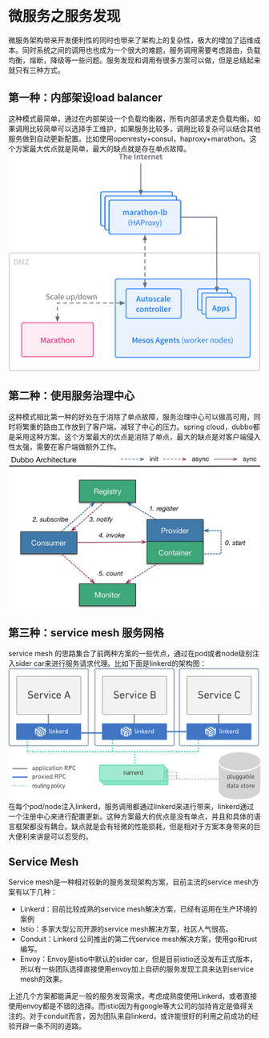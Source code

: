 # 微服务之服务发现
微服务架构带来开发便利性的同时也带来了架构上的复杂性，极大的增加了运维成本。同时系统之间的调用也也成为一个很大的难题，服务调用需要考虑路由，负载均衡，熔断，降级等一些问题。服务发现和调用有很多方案可以做，但是总结起来就只有三种方式。

## 第一种：内部架设load balancer
这种模式最简单，通过在内部架设一个负载均衡器，所有内部请求走负载均衡。如果调用比较简单可以选择手工维护，如果服务比较多，调用比较复杂可以结合其他服务做到自动更新配置。比如使用openresty+consul，haproxy+marathon。这个方案最大优点就是简单，最大的缺点就是存在单点故障。
![](15247189842009.png)

## 第二种：使用服务治理中心
这种模式相比第一种的好处在于消除了单点故障，服务治理中心可以做高可用，同时将繁重的路由工作放到了客户端，减轻了中心的压力。spring cloud，dubbo都是采用这种方案。这个方案最大的优点是消除了单点，最大的缺点是对客户端侵入性太强，需要在客户端做额外工作。
![](15247187211094.jpg)


## 第三种：service mesh 服务网格
service mesh 的思路集合了前两种方案的一些优点，通过在pod或者node级别注入sider car来进行服务请求代理。比如下面是linkerd的架构图：
![](15247172101999.png)
在每个pod/node注入linkerd，服务调用都通过linkerd来进行带来，linkerd通过一个注册中心来进行配置更新。这种方案最大的优点是没有单点，并且和具体的语言框架都没有耦合。缺点就是会有轻微的性能损耗，但是相对于方案本身带来的巨大便利来讲是可以忍受的。

## Service Mesh
Service mesh是一种相对较新的服务发现架构方案，目前主流的service mesh方案有以下几种：

* Linkerd：目前比较成熟的service mesh解决方案，已经有运用在生产环境的案例
* Istio：多家大型公司开源的service mesh解决方案，社区人气很高。
* Conduit：Linkerd 公司推出的第二代service mesh解决方案，使用go和rust编写。
* Envoy：Envoy是istio中默认的sider car，但是目前istio还没发布正式版本，所以有一些团队选择直接使用envoy加上自研的服务发现工具来达到service mesh的效果。

上述几个方案都能满足一般的服务发现需求，考虑成熟度使用Linkerd，或者直接使用envoy都是不错的选择。而istio因为有google等大公司的加持肯定是值得关注的。对于conduit而言，因为团队来自linkerd，或许能很好的利用之前成功的经验开辟一条不同的道路。


